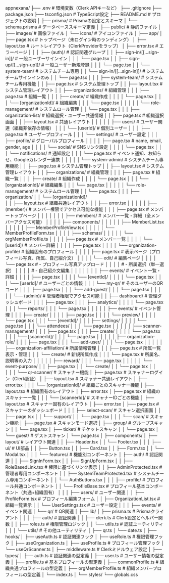 appnexana/
├── .env                    # 環境変数（Clerk APIキーなど）
├── .gitignore
├── package.json
├── tsconfig.json          # TypeScript設定
├── README.md              # プロジェクトの説明
│
├── prisma/                # Prismaの設定とスキーマ
│   └── schema.prisma      # データベーススキーマ定義
│
├── public/                # 静的ファイル
│   ├── images/           # 画像ファイル
│   └── icons/            # アイコンファイル
│
├── app/
│   ├── page.tsx          # トップページ（未ログイン時のランディング）
│   ├── layout.tsx        # ルートレイアウト（ClerkProviderをラップ）
│   ├── error.tsx         # エラーページ
│   │
│   ├── (auth)/           # 認証関連グループ
│   │   ├── sign-in/[[...sign-in]]/     # 一般ユーザーサインイン
│   │   │   └── page.tsx
│   │   ├── sign-up/[[...sign-up]]/     # 一般ユーザー新規登録
│   │   │   └── page.tsx
│   │   └── system-team/                # システムチーム専用
│   │       └── sign-in/[[...sign-in]]/ # システムチームサインインのみ
│   │           └── page.tsx
│   │
│   ├── system-team/      # システムチーム専用機能
│   │   ├── page.tsx         # システム管理トップ
│   │   ├── layout.tsx       # システム管理レイアウト
│   │   ├── organizations/   # 組織管理
│   │   │   ├── page.tsx     # 組織一覧
│   │   │   ├── create/      # 組織作成
│   │   │   │   └── page.tsx
│   │   │   └── [organizationId]/  # 組織編集
│   │   │       └── page.tsx
│   │   │
│   │   └── role-management/  # システムロール管理
│   │       └── page.tsx
│   │
│   ├── organization-list/      # 組織選択・ユーザー共通情報
│   │   ├── page.tsx             # 組織選択画面
│   │   ├── layout.tsx           # 共通レイアウト
│   │   │
│   │   ├── users/              # ユーザー関連（組織非依存の情報）
│   │   │   └── [userId]/       # 個別ユーザー
│   │   │       ├── page.tsx    # ユーザープロフィール
│   │   │       └── settings/   # ユーザー設定
│   │   │           ├── profile/           # グローバルプロフィール
│   │   │           │   ├── page.tsx      # name, email, gender, age
│   │   │           │   └── social/       # SNSリンク設定
│   │   │           │   └── page.tsx
│   │   │           └── notifications/    # 通知設定
│   │   │           └── page.tsx      # イベント通知、お知らせ、Googleカレンダー連携
│   │   │
│   │   └── system-admin/      # システムチーム専用機能
│   │       ├── page.tsx         # システム管理トップ
│   │       ├── layout.tsx       # システム管理レイアウト
│   │       ├── organizations/   # 組織管理
│   │       │   ├── page.tsx     # 組織一覧
│   │       │   ├── create/      # 組織作成
│   │       │   │   └── page.tsx
│   │       │   └── [organizationId]/  # 組織編集
│   │       │       └── page.tsx
│   │       │
│   │       └── role-management/  # システムロール管理
│   │           └── page.tsx
│   │
│   ├── organization/
│   │   └── [organizationId]/    
│   │       ├── layout.tsx       # 組織共通レイアウト
│   │       ├── error.tsx
│   │       │
│   │       ├── (member)/       # メンバー権限でアクセス可能な機能
│   │       │   ├── page.tsx    # メンバートップページ
│   │   │   │
│   │       │   ├── members/    # メンバー一覧・詳細（全メンバーアクセス可能）
│   │       │   │   ├── components/
│   │       │   │   │   ├── MemberList.tsx
│   │       │   │   │   ├── MemberProfileView.tsx
│   │       │   │   │   └── MemberProfileForm.tsx
│   │       │   │   ├── schemas/
│   │       │   │   │   └── orgMemberProfile.ts
│   │       │   │   ├── page.tsx    # メンバー一覧
│   │       │   │   └── [userId]/   # メンバー詳細
│   │       │   │       ├── page.tsx
│   │       │   │       └── organization-profile/  # 組織固有のプロフィール
│   │       │   │           ├── page.tsx          # 表示ページ（プロフィール写真、所属、自己紹介文）
│   │       │   │           └── edit/             # 編集ページ
│   │       │   │               └── page.tsx      # - プロフィール写真アップロード
│   │       │   │                                 # - 所属選択（単一選択）
│   │       │   │                                 # - 自己紹介文編集
│   │       │   │
│   │       │   ├── events/     # イベント一覧・詳細
│   │       │   │   ├── page.tsx
│   │       │   │   └── [eventId]/
│   │       │   │       └── page.tsx
│   │       │   └── [userId]/   # ユーザーごとの情報
│   │       │       └── my-qr/  # そのユーザーのQRコード
│   │       │           ├── page.tsx
│   │       │           └── add-guest/
│   │       │               └── page.tsx
│   │       │
│   │       └── (admin)/        # 管理者権限でアクセス可能
│   │           ├── dashboard/  # 管理ダッシュボード
│   │           │   ├── page.tsx
│   │           │   ├── analytics/
│   │           │   │   └── page.tsx
│   │           │   └── reports/
│   │           │       └── page.tsx
│   │           │
│   │           ├── events/     # イベント管理
│   │           │   ├── create/
│   │           │   │   ├── page.tsx
│   │           │   │   └── preview/
│   │           │   │       └── page.tsx
│   │           │   └── [eventId]/
│   │           │       ├── settings/
│   │           │       │   └── page.tsx
│   │           │       └── attendees/
│   │           │           └── page.tsx
│   │           │
│   │           ├── scanner-management/
│   │           │   ├── page.tsx
│   │           │   ├── create/
│   │           │   │   └── page.tsx
│   │           │   └── [scannerId]/
│   │           │       └── page.tsx
│   │           │
│   │           ├── organization-role/
│   │           │   ├── page.tsx
│   │           │   └── add-user/
│   │           │       └── page.tsx
│   │           │
│   │           ├── organization-affiliation/   # 所属情報管理
│   │           │   ├── page.tsx               # 所属一覧表示・管理
│   │           │   └── create/                # 新規所属作成
│   │           │       └── page.tsx           # 所属名、説明等の入力
│   │           │
│   │           ├── reward/
│   │           │   └── page.tsx
│   │           │
│   │           └── event-purpose/
│   │               ├── page.tsx
│   │               └── create/
│   │                   └── page.tsx
│   │        
│   │
│   └── qr-scanner/           # スキャナー機能
│       ├── page.tsx          # スキャナーログイン（Clerk認証）
│       ├── layout.tsx        # スキャナー共通レイアウト
│       ├── error.tsx
│       │
│       └── [organizationId]/  # 組織ごとのスキャナー機能
│           ├── layout.tsx     # 組織固有のレイアウト
│           ├── error.tsx
│           ├── page.tsx      # 組織のスキャナー一覧
│           │
│           └── [scannerId]/   # スキャナーIDごとの機能
│               ├── layout.tsx  # スキャナー固有のレイアウト
│               ├── error.tsx
│               ├── page.tsx   # スキャナーのダッシュボード
│               │
│               ├── select-scan/      # スキャン選択画面
│               │   ├── page.tsx
│               │   └── support/
│               │       └── page.tsx
│               │
│               └── scan/            # スキャン機能
│                   ├── page.tsx     # スキャンモード選択
│                   ├── group/       # グループスキャン
│                   │   └── page.tsx
│                   ├── ticket/      # チケットスキャン
│                   │   └── page.tsx
│                   └── guest/       # ゲストスキャン
│                       └── page.tsx
│
├── components/
│   ├── layout/             # レイアウト関連
│   │   ├── Header.tsx
│   │   └── Footer.tsx
│   │
│   ├── ui/                # UI部品
│   │   ├── Button.tsx
│   │   ├── Card.tsx
│   │   ├── Form.tsx
│   │   └── Modal.tsx
│   │
│   └── features/          # 機能別コンポーネント
│       ├── auth/          # 認証関連
│       │   ├── SignInForm.tsx
│       │   ├── SignUpForm.tsx
│       │   ├── RoleBasedLink.tsx      # 権限に基づくリンク表示
│       │   ├── AdminProtected.tsx      # 管理者専用コンポーネント
│       │   ├── SystemTeamProtected.tsx # システムチーム専用コンポーネント
│       │   └── AuthButtons.tsx
│       │
│       ├── profile/       # プロフィール共通コンポーネント
│       │   └── ProfileBase.tsx         # プロフィール基本コンポーネント（共通+組織固有）
│       │
│       ├── users/         # ユーザー関連
│       │   ├── ProfileForm.tsx        # プロフィール編集フォーム
│       │   ├── OrganizationList.tsx   # 組織一覧表示
│       │   └── UserSettings.tsx       # ユーザー設定
│       │
│       ├── events/        # イベント関連
│       └── qr/            # QR関連
│
├── lib/
│   ├── prisma.ts         # Prismaクライアント
│   │
│   ├── auth/             # 認証関連
│   │   ├── clerk.ts      # Clerk設定とヘルパー関数
│   │   ├── roles.ts      # 権限管理ロジック
│   │   └── utils.ts      # 認証ユーティリティ
│   │
│   └── utils/            # その他ユーティリティ
│       ├── qr.ts
│       └── date.ts
│
├── hooks/
│   ├── useAuth.ts        # 認証関連フック
│   ├── useRole.ts        # 権限管理フック
│   ├── useOrganization.ts
│   ├── useProfile.ts     # プロフィール管理フック
│   └── useQrScanner.ts
│
├── middleware.ts         # Clerkミドルウェア設定
│
├── types/
│   ├── auth.ts          # 認証関連の型定義
│   ├── user.ts          # ユーザー情報の型定義
│   ├── profile.ts       # 基本プロフィールの型定義
│   ├── commonProfile.ts # 組織共通プロフィールの型定義
│   ├── orgMemberProfile.ts  # 組織メンバープロフィールの型定義
│   └── index.ts
│
└── styles/
    └── globals.css